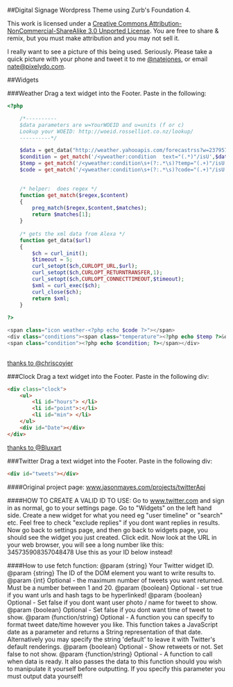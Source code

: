 ##Digital Signage Wordpress Theme using Zurb's Foundation 4.

This work is licensed under a [Creative Commons Attribution-NonCommercial-ShareAlike 3.0 Unported License](http://creativecommons.org/licenses/by-nc/3.0/).
You are free to share & remix, but you must make attribution and you may not sell it.

I really want to see a picture of this being used. Seriously. Please take a quick picture with your phone and tweet it to me [@natejones](https://twitter.com/natejones), or email [nate@pixelydo.com](mailto:nate@pixelydo.com).


##Widgets

###Weather
Drag a text widget into the Footer. Paste in the following:
```php
<?php

	/*----------
	$data parameters are w=YourWOEID and u=units (f or c)
	Lookup your WOEID: http://woeid.rosselliot.co.nz/lookup/
	----------*/

	$data = get_data("http://weather.yahooapis.com/forecastrss?w=2379574&u=f");
	$condition = get_match('/<yweather:condition  text="(.*)"/isU',$data);
	$temp = get_match('/<yweather:condition\s+(?:.*\s)?temp="(.+)"/isU',$data);
	$code = get_match('/<yweather:condition\s+(?:.*\s)?code="(.+)"/isU',$data);

	
	/* helper:  does regex */  
	function get_match($regex,$content)  
	{  
		preg_match($regex,$content,$matches);  
		return $matches[1];  
	}
	
	/* gets the xml data from Alexa */
	function get_data($url)
	{
		$ch = curl_init();
		$timeout = 5;
		curl_setopt($ch,CURLOPT_URL,$url);
		curl_setopt($ch,CURLOPT_RETURNTRANSFER,1);
		curl_setopt($ch,CURLOPT_CONNECTTIMEOUT,$timeout);
		$xml = curl_exec($ch);
		curl_close($ch);
		return $xml;
	}
	
?>

<span class="icon weather-<?php echo $code ?>"></span>
<div class="conditions"><span class="temperature"><?php echo $temp ?>&deg;</span>
<span class="condition"><?php echo $condition; ?></span></div>
	
```
[thanks to @chriscoyier](http://css-tricks.com/using-weather-data-to-change-your-websites-apperance-through-php-and-css/)


###Clock
Drag a text widget into the Footer. Paste in the following div:

```html
<div class="clock">
	<ul>
		<li id="hours"> </li>
		<li id="point">:</li>
		<li id="min"> </li>
	</ul>
	<div id="Date"></div>
</div>
```
[thanks to @Bluxart](http://www.alessioatzeni.com/blog/css3-digital-clock-with-jquery)


###Twitter
Drag a text widget into the Footer. Paste in the following div:
```html
<div id="tweets"></div>
```
####Original project page: www.jasonmayes.com/projects/twitterApi

####HOW TO CREATE A VALID ID TO USE:
Go to www.twitter.com and sign in as normal, go to your settings page.
Go to "Widgets" on the left hand side.
Create a new widget for what you need eg "user timeline" or "search" etc. 
Feel free to check "exclude replies" if you dont want replies in results.
Now go back to settings page, and then go back to widgets page, you should
see the widget you just created. Click edit.
Now look at the URL in your web browser, you will see a long number like this:
345735908357048478
Use this as your ID below instead!

####How to use fetch function:
 @param {string} Your Twitter widget ID.
 @param {string} The ID of the DOM element you want to write results to. 
 @param {int} Optional - the maximum number of tweets you want returned. Must
     be a number between 1 and 20.
 @param {boolean} Optional - set true if you want urls and hash
             tags to be hyperlinked!
 @param {boolean} Optional - Set false if you dont want user photo /
     name for tweet to show.
 @param {boolean} Optional - Set false if you dont want time of tweet
     to show.
 @param {function/string} Optional - A function you can specify to format
     tweet date/time however you like. This function takes a JavaScript date
     as a parameter and returns a String representation of that date.
     Alternatively you may specify the string 'default' to leave it with
     Twitter's default renderings.
 @param {boolean} Optional - Show retweets or not. Set false to not show.
 @param {function/string} Optional - A function to call when data is ready. It
     also passes the data to this function should you wish to manipulate it
     yourself before outputting. If you specify this parameter you  must
     output data yourself!
